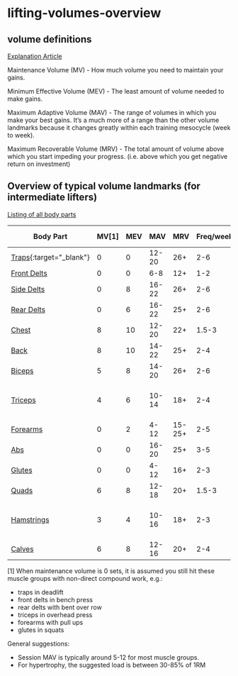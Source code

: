 # lifting-volumes-overview





## volume definitions
[Explanation Article](https://rpstrength.com/blogs/articles/training-volume-landmarks-muscle-growth)

Maintenance Volume (MV) - How much volume you need to maintain your gains.

Minimum Effective Volume (MEV) - The least amount of volume needed to make gains.

Maximum Adaptive Volume (MAV) - The range of volumes in which you make your best gains. It’s a much more of a range than the other volume landmarks because it changes greatly within each training mesocycle (week to week).

Maximum Recoverable Volume (MRV) - The total amount of volume above which you start impeding your progress. (i.e. above which you get negative return on investment)


## Overview of typical volume landmarks (for intermediate lifters)
[Listing of all body parts](https://rpstrength.com/blogs/articles/hypertrophy-training-guide-central-hub)


Body Part                                                                                 | MV[1] | MEV  | MAV   | MRV    | Freq/week | Suggested reps                                 |
----------                                                                                | ----  | ---- | ----  | ----   | ----      | ----                                    |
[Traps](https://renaissanceperiodization.com/trap-training-tips-hypertrophy/){:target="_blank"}             | 0     | 0    | 12-20 | 26+    | 2-6       | 10-20                               |
[Front Delts](https://renaissanceperiodization.com/front-delt-training-tips-hypertrophy/) | 0     | 0    | 6-8   | 12+    | 1-2       | 6-10                                |
[Side Delts](https://rpstrength.com/blogs/articles/side-delt-size-training-tips)          | 0     | 8    | 16-22 | 26+    | 2-6       | 10-12                               |
[Rear Delts](https://rpstrength.com/blogs/articles/rear-delt-size-training-tips)          | 0     | 6    | 16-22 | 25+    | 2-6       | 10-30                               |
[Chest](https://renaissanceperiodization.com/chest-training-tips-hypertrophy/)            | 8     | 10   | 12-20 | 22+    | 1.5-3     | 8-12                                |
[Back](https://renaissanceperiodization.com/back-training-tips-hypertrophy/)              | 8     | 10   | 14-22 | 25+    | 2-4       | 6-20                                |
[Biceps](https://rpstrength.com/blogs/articles/bicep-training-tips-hypertrophy)           | 5     | 8    | 14-20 | 26+    | 2-6       | 8-15                                |
[Triceps](https://rpstrength.com/blogs/articles/triceps-hypertrophy-training-tips/)       | 4     | 6    | 10-14 | 18+    | 2-4       | 6-15 (presses), 10-20  (extensions) |
[Forearms](https://rpstrength.com/blogs/articles/forearm-growth-training-tips)            | 0     | 2    | 4-12  | 15-25+ | 2-5       | 5-30                                |
[Abs](https://renaissanceperiodization.com/ab-training/)                                  | 0     | 0    | 16-20 | 25+    | 3-5       | 8-20                                |
[Glutes](https://renaissanceperiodization.com/glute-training-tips-hypertrophy/)           | 0     | 0    | 4-12  | 16+    | 2-3       | 8-12                                |
[Quads](https://rpstrength.com/blogs/articles/quad-size-training-tips)                    | 6     | 8    | 12-18 | 20+    | 1.5-3     | 8-15                                |
[Hamstrings](https://rpstrength.com/blogs/articles/hamstring-size-training-tips)          | 3     | 4    | 10-16 | 18+    | 2-3       | 5-10 (hinge), 10-20 (leg curls)                              |
[Calves](https://renaissanceperiodization.com/calves-training-tips-hypertrophy/)          | 6     | 8    | 12-16 | 20+    | 2-4       | 10-30                              |



[1] When maintenance volume is 0 sets, it is assumed you still hit these muscle groups with non-direct compound work, e.g.:
* traps in deadlift
* front delts in bench press
* rear delts with bent over row
* triceps in overhead press
* forearms with pull ups
* glutes in squats


General suggestions: 
* Session MAV is typically around 5-12 for most muscle groups. 
* For hypertrophy, the suggested load is between 30-85% of 1RM
